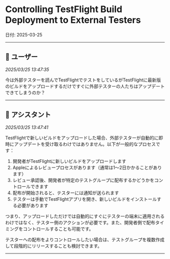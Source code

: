# Controlling TestFlight Build Deployment to External Testers

日付: 2025-03-25

---

## 👤 ユーザー
*2025/03/25 13:47:35*

今は外部テスターを読んでTestFlightでテストをしているがTestFlightに最新版のビルドをアップロードするだけですぐに外部テスターの人たちはアップデートできてしまうのか？

---

## 🤖 アシスタント
*2025/03/25 13:47:41*

TestFlightで新しいビルドをアップロードした場合、外部テスターが自動的に即時にアップデートを受け取るわけではありません。以下が一般的なプロセスです：

1. 開発者がTestFlightに新しいビルドをアップロードします
2. Appleによるレビュープロセスがあります（通常は1〜2日かかることがあります）
3. レビュー承認後、開発者が特定のテストグループに配布するかどうかをコントロールできます
4. 配布が開始されると、テスターには通知が送られます
5. テスターは手動でTestFlightアプリを開き、新しいビルドをインストールする必要があります

つまり、アップロードしただけでは自動的にすぐにテスターの端末に適用されるわけではなく、テスター側のアクションが必要です。また、開発者側で配布タイミングをコントロールすることも可能です。

テスターへの配布をよりコントロールしたい場合は、テストグループを複数作成して段階的にリリースすることも検討できます。

---
